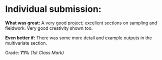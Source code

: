 # Individual submission: 

**What was great:** A very good project; excellent sections on sampling and fieldwork.  Very good creativity shown too.

**Even better if:** There was some more detail and example outputs in the multivariate section.

Grade: **71%** *(1st Class Mark)*
